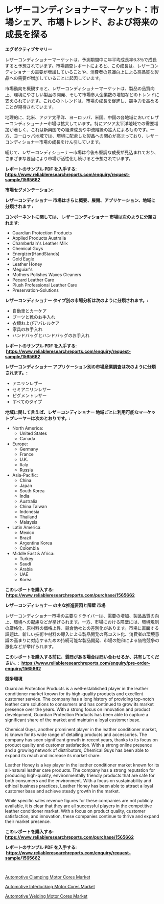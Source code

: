 <p><h1>レザーコンディショナーマーケット：市場シェア、市場トレンド、および将来の成長を探る</h1></p><p><strong>エグゼクティブサマリー</strong></p>
<p><p>レザーコンディショナーマーケットは、予測期間中に年平均成長率6.3％で成長すると予想されています。市場調査レポートによると、この成長は、レザーコンディショナーの需要が増加していることや、消費者の意識向上による高品質な製品への需要が増加していることに起因しています。</p><p>市場動向を概観すると、レザーコンディショナーマーケットは、製品の品質向上、環境にやさしい製品の開発、そして市場参入企業数の増加などのトレンドに支えられています。これらのトレンドは、市場の成長を促進し、競争力を高めることが期待されています。</p><p>地理的に、北米、アジア太平洋、ヨーロッパ、米国、中国の各地域においてレザーコンディショーナー市場は拡大しています。特にアジア太平洋地域での需要増加が著しく、これは新興国での経済成長や中流階級の拡大によるものです。一方、ヨーロッパ地域では、環境に配慮した製品への関心が高まっており、レザーコンディショナー市場の成長をけん引しています。</p><p>総じて、レザーコンディショーナー市場は今後も堅調な成長が見込まれており、さまざまな要因により市場が活性化し続けると予想されています。</p></p>
<p><strong>レポートのサンプル PDF を入手する: <a href="https://www.reliableresearchreports.com/enquiry/request-sample/1565662">https://www.reliableresearchreports.com/enquiry/request-sample/1565662</a></strong></p>
<p><strong>市場セグメンテーション:</strong></p>
<p><strong> レザーコンディショナー 市場はさらに概要、展開、アプリケーション、地域に分類されます :</strong></p>
<p><strong>コンポーネントに関しては、 レザーコンディショナー 市場は次のように分類されます: &nbsp;</strong></p>
<p><ul><li>Guardian Protection Products</li><li>Applied Products Australia</li><li>Chamberlain's Leather Milk</li><li>Chemical Guys</li><li>Energizer(HandStands)</li><li>Gold Eagle</li><li>Leather Honey</li><li>Meguiar's</li><li>Mothers Polishes Waxes Cleaners</li><li>Pecard Leather Care</li><li>Plush Professional Leather Care</li><li>Preservation-Solutions</li></ul></p>
<p><strong> レザーコンディショナー タイプ別の市場分析は次のように分類されます。:</strong></p>
<p><ul><li>自動車とカーケア</li><li>ブーツと靴のお手入れ</li><li>衣類およびアパレルケア</li><li>家具のお手入れ</li><li>ハンドバッグとハンドバッグのお手入れ</li></ul></p>
<p><strong>レポートのサンプル PDF を入手する: &nbsp;<a href="https://www.reliableresearchreports.com/enquiry/request-sample/1565662">https://www.reliableresearchreports.com/enquiry/request-sample/1565662</a></strong></p>
<p><strong> レザーコンディショナー アプリケーション別の市場産業調査は次のように分類されます。:</strong></p>
<p><ul><li>アニリンレザー</li><li>セミアニリンレザー</li><li>ピグメントレザー</li><li>すべてのタイプ</li></ul></p>
<p><strong>地域に関して言えば、レザーコンディショナー 地域ごとに利用可能なマーケットプレーヤーは次のとおりです。:</strong></p>
<p><ul>
    <li>
        North America:
        <ul>
            <li>United States</li>
            <li>Canada</li>
        </ul>
    </li>
    <li>
        Europe:
        <ul>
            <li>Germany</li>
            <li>France</li>
            <li>U.K.</li>
            <li>Italy</li>
            <li>Russia</li>
        </ul>
    </li>
    <li>
        Asia-Pacific:
        <ul>
            <li>China</li>
            <li>Japan</li>
            <li>South Korea</li>
            <li>India</li>
            <li>Australia</li>
            <li>China Taiwan</li>
            <li>Indonesia</li>
            <li>Thailand</li>
            <li>Malaysia</li>
        </ul>
    </li>
    <li>
        Latin America:
        <ul>
            <li>Mexico</li>
            <li>Brazil</li>
            <li>Argentina Korea</li>
            <li>Colombia</li>
        </ul>
    </li>
    <li>
        Middle East & Africa:
        <ul>
            <li>Turkey</li>
            <li>Saudi</li>
            <li>Arabia</li>
            <li>UAE</li>
            <li>Korea</li>
        </ul>
    </li>
    </ul></p>
<p><strong>このレポートを購入する: &nbsp;<a href="https://www.reliableresearchreports.com/purchase/1565662">https://www.reliableresearchreports.com/purchase/1565662</a></strong></p>
<p><strong>レザーコンディショナー の主な推進要因と障壁 市場</strong></p>
<p><p>レザーコンディショナー市場の主要なドライバーは、需要の増加、製品品質の向上、環境への配慮などが挙げられます。一方、市場における障壁には、環境規制の厳格化、原材料の価格上昇、競合他社との差別化があります。市場に直面する課題は、新しい技術や材料の導入による製品開発の高コスト化、消費者の環境意識の高まりに対応するための持続可能な製品開発、市場の飽和による価格競争の激化などが挙げられます。</p></p>
<p><strong>このレポートを購入する前に、質問がある場合は問い合わせるか、共有してください。:&nbsp; <a href="https://www.reliableresearchreports.com/enquiry/pre-order-enquiry/1565662">https://www.reliableresearchreports.com/enquiry/pre-order-enquiry/1565662</a></strong></p>
<p><strong>競争環境</strong></p>
<p><p>Guardian Protection Products is a well-established player in the leather conditioner market known for its high-quality products and excellent customer service. The company has a long history of providing top-notch leather care solutions to consumers and has continued to grow its market presence over the years. With a strong focus on innovation and product development, Guardian Protection Products has been able to capture a significant share of the market and maintain a loyal customer base.</p><p>Chemical Guys, another prominent player in the leather conditioner market, is known for its wide range of detailing products and accessories. The company has seen significant growth in recent years, thanks to its focus on product quality and customer satisfaction. With a strong online presence and a growing network of distributors, Chemical Guys has been able to expand its reach and increase its market share.</p><p>Leather Honey is a key player in the leather conditioner market known for its all-natural leather care products. The company has a strong reputation for producing high-quality, environmentally friendly products that are safe for both consumers and the environment. With a focus on sustainability and ethical business practices, Leather Honey has been able to attract a loyal customer base and achieve steady growth in the market.</p><p>While specific sales revenue figures for these companies are not publicly available, it is clear that they are all successful players in the competitive leather conditioner market. With a focus on product quality, customer satisfaction, and innovation, these companies continue to thrive and expand their market presence.</p></p>
<p><strong>このレポートを購入する: &nbsp; <a href="https://www.reliableresearchreports.com/purchase/1565662">https://www.reliableresearchreports.com/purchase/1565662</a></strong></p>
<p><strong>レポートのサンプル PDF を入手する: &nbsp;<a href="https://www.reliableresearchreports.com/enquiry/request-sample/1565662">https://www.reliableresearchreports.com/enquiry/request-sample/1565662</a></strong><strong></strong></p>
<p>&nbsp;</p>
<p><p><a href="https://sore-arch-6db.notion.site/Automotive-Clamping-Motor-Cores-Market-Size-Focuses-on-Market-Dynamics-In-Depth-Analysis-and-Future-587a068d902144b09afb8586727ced91">Automotive Clamping Motor Cores Market</a></p><p><a href="https://funky-papaya-cf4.notion.site/Automotive-Interlocking-Motor-Cores-Market-Share-Market-New-Trends-Analysis-Report-By-Type-By-App-ed87943567fe45afa47c4338c7fd6f71">Automotive Interlocking Motor Cores Market</a></p><p><a href="https://confirmed-shield-e13.notion.site/Automotive-Welding-Motor-Cores-Market-A-Comprehensive-Report-of-its-Market-Share-Growth-Trends-20-ff5f3a49749e4f5085aca385d8741911">Automotive Welding Motor Cores Market</a></p></p>